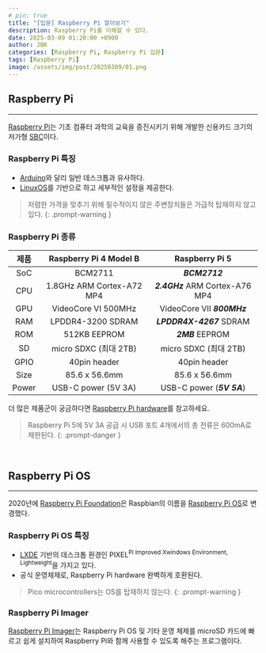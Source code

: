 ```yaml
---
# pin: true
title: "[입문] Raspberry Pi 알아보기"
description: Raspberry Pi를 이해할 수 있다.
date: 2025-03-09 01:20:00 +0900
author: JBK
categories: [Raspberry Pi, Raspberry Pi 입문]
tags: [Raspberry Pi]
image: /assets/img/post/20250309/01.png
---
```


## **Raspberry Pi**
---
[Raspberry Pi][1]는 기초 컴퓨터 과학의 교육을 증진시키기 위해 개발한 신용카드 크기의 저가형 [SBC][2]이다.

<!-- Reference -->
[1]: https://en.wikipedia.org/wiki/Raspberry_Pi
[2]: https://en.wikipedia.org/wiki/Single-board_computer



### **Raspberry Pi 특징**

- [Arduino](https://en.wikipedia.org/wiki/Arduino)와 달리 일반 데스크톱과 유사하다.
- [LinuxOS](https://en.wikipedia.org/wiki/Linux)를 기반으로 하고 세부적인 설정을 제공한다.

> 저렴한 가격을 맞추기 위해 필수적이지 않은 주변장치들은 가급적 탑재하지 않고 있다.
{: .prompt-warning }



### **Raspberry Pi 종류**

| 제품  |  Raspberry Pi 4 Model B   |         Raspberry Pi 5          |
| :---: | :-----------------------: | :-----------------------------: |
|  SoC  |          BCM2711          |          ***BCM2712***          |
|  CPU  | 1.8GHz ARM Cortex-A72 MP4 | ***2.4GHz*** ARM Cortex-A76 MP4 |
|  GPU  |    VideoCore VI 500MHz    |   VideoCore VII ***800MHz***    |
|  RAM  |     LPDDR4-3200 SDRAM     |    ***LPDDR4X-4267*** SDRAM     |
|  ROM  |       512KB EEPROM        |        ***2MB*** EEPROM         |
|  SD   |   micro SDXC (최대 2TB)   |      micro SDXC (최대 2TB)      |
| GPIO  |       40pin header        |          40pin header           |
| Size  |       85.6 x 56.6mm       |          85.6 x 56.6mm          |
| Power |    USB-C power (5V 3A)    |    USB-C power (***5V 5A***)    |

더 많은 제품군이 궁금하다면 [Raspberry Pi hardware][3]를 참고하세요.

> Raspberry Pi 5에 5V 3A 공급 시 USB 포트 4개에서의 총 전류은 600mA로 제한된다.
{: .prompt-danger }

<!-- Reference -->
[3]: https://www.raspberrypi.com/documentation/computers/raspberry-pi.html



<br>



## **Raspberry Pi OS**
---
2020년에 [Raspberry Pi Foundation][4]은 Raspbian의 이름을 [Raspberry Pi OS][5]로 변경했다.

<!-- Reference -->
[4]: https://en.wikipedia.org/wiki/Raspberry_Pi_Foundation
[5]: https://en.wikipedia.org/wiki/Raspberry_Pi_OS



### **Raspberry Pi OS 특징**

- [LXDE][6] 기반의 데스크톱 환경인 PIXEL<sup>Pi Improved Xwindows Environment, Lightweight</sup>을 가지고 있다.
- 공식 운영체제로, Raspberry Pi hardware 완벽하게 호환된다.

> Pico microcontrollers는 OS를 탑재하지 않는다.
{: .prompt-warning }

<!-- Reference -->
[6]: https://en.wikipedia.org/wiki/LXDE



### **Raspberry Pi Imager**
[Raspberry Pi Imager][7]는 Raspberry Pi OS 및 기타 운영 체제를 microSD 카드에 빠르고 쉽게 설치하여 Raspberry Pi와 함께 사용할 수 있도록 해주는 프로그램이다.

[7]: https://www.raspberrypi.com/software